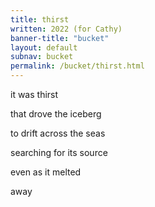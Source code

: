 ```yaml
---
title: thirst
written: 2022 (for Cathy)
banner-title: "bucket" 
layout: default
subnav: bucket
permalink: /bucket/thirst.html
---
```


<div class="poem">
it was thirst  

that drove the iceberg  

to drift across the seas  

searching for its source  

even as it melted  

away  
</div>

